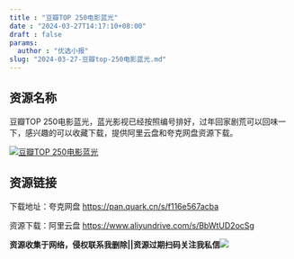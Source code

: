 ```yaml
---
title : "豆瓣TOP 250电影蓝光"
date : "2024-03-27T14:17:10+08:00"
draft : false
params:
  author : "优选小报"
slug: "2024-03-27-豆瓣top-250电影蓝光.md"
---
```


## 资源名称

豆瓣TOP 250电影蓝光，蓝光影视已经按照编号排好，过年回家剧荒可以回味一下，感兴趣的可以收藏下载，提供阿里云盘和夸克网盘资源下载。

[![豆瓣TOP
250电影蓝光](//img7-1.zhekoulieshou.com/mmbiz_jpg/iaHBVewvSIbAh08WfIsYfZJWcU4puibpsI6G1xGIdohDfgvPGo9nD4XFdqeumDL9ocsCyicWonicSqLa0VicpFcriaPA/0)](//img7-1.zhekoulieshou.com/mmbiz_jpg/iaHBVewvSIbAh08WfIsYfZJWcU4puibpsI6G1xGIdohDfgvPGo9nD4XFdqeumDL9ocsCyicWonicSqLa0VicpFcriaPA/0)

## 资源链接

下载地址：夸克网盘 https://pan.quark.cn/s/f116e567acba

资源下载：阿里云盘 https://www.aliyundrive.com/s/BbWtUD2ocSg

**资源收集于网络，侵权联系我删除||资源过期扫码关注我私信**![](//img7-1.zhekoulieshou.com/mmbiz_jpg/iaHBVewvSIbAjcr9g6TlCXSfiaDqkbzuEzp207hVzPqT4YGQOAazQ1KNHCeACbia5Lzq4Ckwibe48iar1q7lgVP1o3w/640?wx_fmt=jpeg&from=appmsg)


